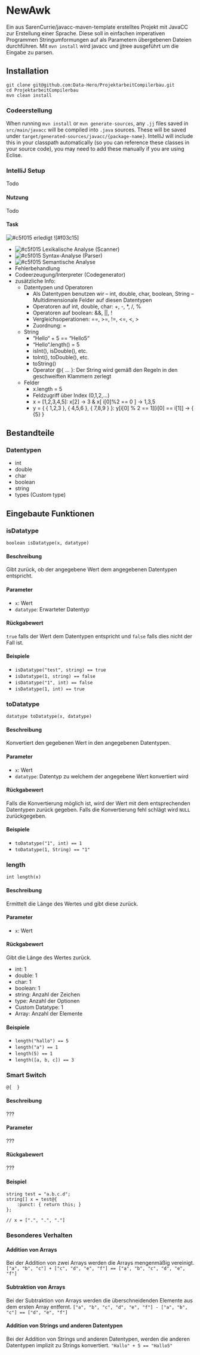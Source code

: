 # NewAwk
Ein aus SarenCurrie/javacc-maven-template erstelltes Projekt mit JavaCC zur Erstellung einer Sprache. Diese soll in einfachen imperativen Programmen Stringumformungen auf als Parametern übergebenen Dateien durchführen. Mit `mvn install` wird javacc und jjtree ausgeführt um die Eingabe zu parsen.


## Installation
```
git clone git@github.com:Data-Hero/ProjektarbeitCompilerbau.git
cd ProjektarbeitCompilerbau
mvn clean install
```

### Codeerstellung
When running `mvn install` or `mvn generate-sources`, any `.jj` files saved in `src/main/javacc` will be compiled into `.java` sources. These will be saved under `target/generated-sources/javacc/{package-name}`. IntelliJ will include this in your classpath automatically (so you can reference these classes in your source code), you may need to add these manually if you are using Eclise.

### IntelliJ Setup
Todo

#### Nutzung
Todo

#### Task

![#c5f015](https://placehold.it/15/c5f015/000000?text=+) erledigt ![#f03c15]

- ![#c5f015](https://placehold.it/15/c5f015/000000?text=+)  Lexikalische Analyse (Scanner)
- ![#c5f015](https://placehold.it/15/c5f015/000000?text=+)  Syntax-Analyse (Parser)
- ![#c5f015](https://placehold.it/15/c5f015/000000?text=+)  Semantische Analyse
- Fehlerbehandlung
- Codeerzeugung/Interpreter (Codegenerator)
- zusätzliche Info:
  - Datentypen und Operatoren
    - Als Datentypen benutzen wir
      – int, double, char, boolean, String
      – Multidimensionale Felder auf diesen Datentypen
    - Operatoren auf int, double, char: +, -, *, /, %
    - Operatoren auf boolean: &&, ||, !
    - Vergleichsoperationen: ==, >=, !=, <=, <, >
    - Zuordnung: =
  - String
    - “Hello“ + 5 == “Hello5“
    - “Hello“.length() = 5
    - isInt(), isDouble(), etc.
    - toInt(), toDouble(), etc.
    - toString()
    - Operator @{ … }: Der String wird gemäß den Regeln in den geschweiften Klammern zerlegt
  - Felder
    - x.length = 5
    - Feldzugriff über Index (0,1,2,…) 
    - x = [1,2,3,4,5]: x[2] -> 3 & x[ i[0]%2 == 0 ] -> 1,3,5
    - y = { { 1,2,3 }, { 4,5,6 }, { 7,8,9 } }: y[i[0] % 2 == 1][i[0] == i[1]] -> { {5} }

## Bestandteile

### Datentypen

- int
- double
- char
- boolean
- string
- types (Custom type)

## Eingebaute Funktionen

### isDatatype
`boolean isDatatype(x, datatype)`

#### Beschreibung
Gibt zurück, ob der angegebene Wert dem angegebenen Datentypen entspricht.

#### Parameter
- `x`: Wert
- `datatype`: Erwarteter Datentyp

#### Rückgabewert
`true` falls der Wert dem Datentypen entspricht und `false` falls dies nicht der Fall ist.

#### Beispiele
- `isDatatype("test", string) == true`
- `isDatatype(1, string) == false`
- `isDatatype("1", int) == false`
- `isDatatype(1, int) == true`

### toDatatype
`datatype toDatatype(x, datatype)`

#### Beschreibung
Konvertiert den gegebenen Wert in den angegebenen Datentypen.

#### Parameter
- `x`: Wert
- `datatype`: Datentyp zu welchem der angegebene Wert konvertiert wird

#### Rückgabewert
Falls die Konvertierung möglich ist, wird der Wert mit dem entsprechenden Datentypen zurück gegeben.
Falls die Konvertierung fehl schlägt wird `NULL` zurückgegeben.

#### Beispiele
- `toDatatype("1", int) == 1`
- `toDatatype(1, String) == "1"`

### length
`int length(x)`

#### Beschreibung
Ermittelt die Länge des Wertes und gibt diese zurück. 

#### Parameter
- `x`: Wert

#### Rückgabewert
Gibt die Länge des Wertes zurück.
- int: 1
- double: 1
- char: 1
- boolean: 1
- string: Anzahl der Zeichen
- type: Anzahl der Optionen
- Custom Datatype: 1
- Array: Anzahl der Elemente

#### Beispiele
- `length("hallo") == 5`
- `length("a") == 1`
- `length(5) == 1`
- `length([a, b, c]) == 3`

### Smart Switch
`@{  }`

#### Beschreibung
???

#### Parameter
???

#### Rückgabewert
???

#### Beispiel
```
string test = "a.b.c.d";
string[] x = test@{
    :punct: { return this; }
};

// x = [".", ".", "."]
```

### Besonderes Verhalten

#### Addition von Arrays
Bei der Addition von zwei Arrays werden die Arrays mengenmäßig vereinigt. 
`["a", "b", "c"] + ["c", "d", "e", "f"] == ["a", "b", "c", "d", "e", "f"]`

#### Subtraktion von Arrays
Bei der Subtraktion von Arrays werden die überschneidenden Elemente aus dem ersten Array entfernt.
`["a", "b", "c", "d", "e", "f"] - ["a", "b", "c"] == ["d", "e", "f"]`

#### Addition von Strings und anderen Datentypen
Bei der Addition von Strings und anderen Datentypen, werden die anderen Datentypen implizit zu Strings konvertiert.
`"Hallo" + 5 == "Hallo5"`
